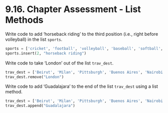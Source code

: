 # 9.16. Chapter Assessment - List Methods

Write code to add ‘horseback riding’ to the third position (i.e., right before
volleyball) in the list `sports`.
```python
sports = ['cricket', 'football', 'volleyball', 'baseball', 'softball', 'track and field', 'curling', 'ping pong', 'hockey']
sports.insert(2, "horseback riding")
```

Write code to take ‘London’ out of the list `trav_dest`.
```python
trav_dest = ['Beirut', 'Milan', 'Pittsburgh', 'Buenos Aires', 'Nairobi', 'Kathmandu', 'Osaka', 'London', 'Melbourne']
trav_dest.remove("London")
```

Write code to add ‘Guadalajara’ to the end of the list `trav_dest` using a list method.
```python
trav_dest = ['Beirut', 'Milan', 'Pittsburgh', 'Buenos Aires', 'Nairobi', 'Kathmandu', 'Osaka', 'Melbourne']
trav_dest.append("Guadalajara")
```